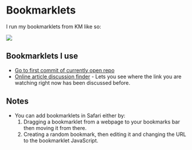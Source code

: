 # Bookmarklets

I run my bookmarklets from KM like so:

![](https://i.imgur.com/UIQNrjr.png)

## Bookmarklets I use

* [Go to first commit of currently open repo](https://gist.github.com/ada36ad5c440246c60c2833308c2cf1d)
* [Online article discussion finder](https://github.com/theoretick/discuss-it) - Lets you see where the link you are watching right now has been discussed before.

## Notes

* You can add bookmarklets in Safari either by:
  1. Dragging a bookmarklet from a webpage to your bookmarks bar then moving it from there.
  2. Creating a random bookmark, then editing it and changing the URL to the bookmarklet JavaScript.

